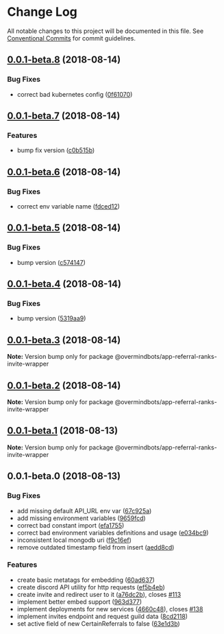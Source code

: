 # Change Log

All notable changes to this project will be documented in this file.
See [Conventional Commits](https://conventionalcommits.org) for commit guidelines.

<a name="0.0.1-beta.8"></a>
## [0.0.1-beta.8](https://github.com/overmindbots/core/compare/@overmindbots/app-referral-ranks-invite-wrapper@0.0.1-beta.7...@overmindbots/app-referral-ranks-invite-wrapper@0.0.1-beta.8) (2018-08-14)


### Bug Fixes

* correct bad kubernetes config ([0f61070](https://github.com/overmindbots/core/commit/0f61070))




<a name="0.0.1-beta.7"></a>
## [0.0.1-beta.7](https://github.com/overmindbots/core/compare/@overmindbots/app-referral-ranks-invite-wrapper@0.0.1-beta.6...@overmindbots/app-referral-ranks-invite-wrapper@0.0.1-beta.7) (2018-08-14)


### Features

* bump fix version ([c0b515b](https://github.com/overmindbots/core/commit/c0b515b))




<a name="0.0.1-beta.6"></a>
## [0.0.1-beta.6](https://github.com/overmindbots/core/compare/@overmindbots/app-referral-ranks-invite-wrapper@0.0.1-beta.5...@overmindbots/app-referral-ranks-invite-wrapper@0.0.1-beta.6) (2018-08-14)


### Bug Fixes

* correct env variable name ([fdced12](https://github.com/overmindbots/core/commit/fdced12))




<a name="0.0.1-beta.5"></a>
## [0.0.1-beta.5](https://github.com/overmindbots/core/compare/@overmindbots/app-referral-ranks-invite-wrapper@0.0.1-beta.4...@overmindbots/app-referral-ranks-invite-wrapper@0.0.1-beta.5) (2018-08-14)


### Bug Fixes

* bump version ([c574147](https://github.com/overmindbots/core/commit/c574147))




<a name="0.0.1-beta.4"></a>
## [0.0.1-beta.4](https://github.com/overmindbots/core/compare/@overmindbots/app-referral-ranks-invite-wrapper@0.0.1-beta.3...@overmindbots/app-referral-ranks-invite-wrapper@0.0.1-beta.4) (2018-08-14)


### Bug Fixes

* bump version ([5319aa9](https://github.com/overmindbots/core/commit/5319aa9))




<a name="0.0.1-beta.3"></a>
## [0.0.1-beta.3](https://github.com/overmindbots/core/compare/@overmindbots/app-referral-ranks-invite-wrapper@0.0.1-beta.2...@overmindbots/app-referral-ranks-invite-wrapper@0.0.1-beta.3) (2018-08-14)




**Note:** Version bump only for package @overmindbots/app-referral-ranks-invite-wrapper

<a name="0.0.1-beta.2"></a>
## [0.0.1-beta.2](https://github.com/overmindbots/core/compare/@overmindbots/app-referral-ranks-invite-wrapper@0.0.1-beta.1...@overmindbots/app-referral-ranks-invite-wrapper@0.0.1-beta.2) (2018-08-14)




**Note:** Version bump only for package @overmindbots/app-referral-ranks-invite-wrapper

<a name="0.0.1-beta.1"></a>
## [0.0.1-beta.1](https://github.com/overmindbots/core/compare/@overmindbots/app-referral-ranks-invite-wrapper@0.0.1-beta.0...@overmindbots/app-referral-ranks-invite-wrapper@0.0.1-beta.1) (2018-08-13)




**Note:** Version bump only for package @overmindbots/app-referral-ranks-invite-wrapper

<a name="0.0.1-beta.0"></a>
## 0.0.1-beta.0 (2018-08-13)


### Bug Fixes

* add missing default API_URL env var ([67c925a](https://github.com/overmindbots/core/commit/67c925a))
* add missing environment variables ([9659fcd](https://github.com/overmindbots/core/commit/9659fcd))
* correct bad constant import ([efa1755](https://github.com/overmindbots/core/commit/efa1755))
* correct bad environment variables definitions and usage ([e034bc9](https://github.com/overmindbots/core/commit/e034bc9))
* inconsistent local mongodb uri ([f9c16ef](https://github.com/overmindbots/core/commit/f9c16ef))
* remove outdated timestamp field from insert ([aedd8cd](https://github.com/overmindbots/core/commit/aedd8cd))


### Features

* create basic metatags for embedding ([60ad637](https://github.com/overmindbots/core/commit/60ad637))
* create discord API utility for http requests ([ef5b4eb](https://github.com/overmindbots/core/commit/ef5b4eb))
* create invite and redirect user to it ([a76dc2b](https://github.com/overmindbots/core/commit/a76dc2b)), closes [#113](https://github.com/overmindbots/core/issues/113)
* implement better embed support ([963d377](https://github.com/overmindbots/core/commit/963d377))
* implement deployments for new services ([4660c48](https://github.com/overmindbots/core/commit/4660c48)), closes [#138](https://github.com/overmindbots/core/issues/138)
* implement invites endpoint and request guild data ([8cd2118](https://github.com/overmindbots/core/commit/8cd2118))
* set active field of new CertainReferrals to false ([63e1d3b](https://github.com/overmindbots/core/commit/63e1d3b))
